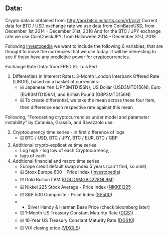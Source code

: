 ## Data:

Crypto data is obtained from: http://api.bitcoincharts.com/v1/csv/
Current data for BTC / USD exchange rate we use data from CoinBaseUSD, from December 1st 2014 - December 31st, 2018
And for the BTC / JPY exchange rate we use CoinCheckJPY, from Halloween 2014 - December 31st, 2018

Following [Investopedia](https://www.investopedia.com/trading/factors-influence-exchange-rates/) we want to include the following 6 variables, that are thought to move the currencies that we use today.  It will be interesting to see if these have any predictive power for cryptocurrencies. 

Exchange Rate Data: from FRED St. Luis Fed
  1) Differentials in Intererst Rates: 3-Month London Interbank Offered Rate (LIBOR), based on a basket of currencies:
      * :ballot_box_with_check: Japanese Yen (JPY3MTD156N), US Dollar (USD3MTD156N), Euro (EUR3MTD156N), and British Pound (GBP3MTD156N)
      * :ballot_box_with_check: To create differential, we take the mean across these four item, then difference each respective rate against this mean

Following, "Forecasting cryptocurrencies under model and parameter instability" by Cataniaa, Grassib, and Ravazzolo use:

  2) Cryptocurrency time series - in first difference of logs
      * :ballot_box_with_check: BTC / USD, BTC / JPY, BTC / EUR, BTC / GBP
  2) Additional crypto–explicative time series
      * Log high - log low of each Cryptocurrency, 
      * lags of each
  3) Additional financial and macro time series
      * Europe credit default swap index 5 years (can't find, so omit)
      * :ballot_box_with_check: Stoxx Europe 600 - Price Index ([Investopedia](https://www.investing.com/indices/stoxx-600-historical-data))
      * :ballot_box_with_check: Gold Bullion LBM ([GOLDAMGBD228NLBM](https://fred.stlouisfed.org/series/GOLDAMGBD228NLBM))
      * :ballot_box_with_check: Nikkei 225 Stock Average - Price Index ([NIKKEI225](https://fred.stlouisfed.org/series/NIKKEI225)
      * :ballot_box_with_check: S&P 500 Composite - Price Index ([SP500](https://fred.stlouisfed.org/series/SP500))
      * - Silver Handy & Harman Base Price (check bloomberg later)
      * :ballot_box_with_check: 1-Month US Treasury Constant Maturity Rate ([DGS1](https://fred.stlouisfed.org/series/DGS1))
      * :ballot_box_with_check: 10-Year US Treasury Constant Maturity Rate ([DGS10](https://fred.stlouisfed.org/series/DGS10))
      * :ballot_box_with_check: VIX closing price ([VIXCLS](https://fred.stlouisfed.org/series/VIXCLS))
